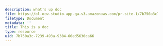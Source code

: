 ```yaml
---
description: what's up doc
file: https://ol-ocw-studio-app-qa.s3.amazonaws.com/pr-site-1/7b750a3c7239493a938460ed5630ca66_GARDENS_OF_THE_MOON_EPUB.epub
filetype: Document
metadata: ''
title: This is a doc
type: resource
uid: 7b750a3c-7239-493a-9384-60ed5630ca66
---
```

